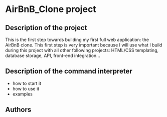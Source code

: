 # AirBnB_Clone project

## Description of the project

This is the first step towards building my first full web application: the AirBnB clone. This first step is very important because I will use what I build during this project with all other following projects: HTML/CSS templating, database storage, API, front-end integration…

## Description of the command interpreter

* how to start it
* how to use it
* examples

## Authors

